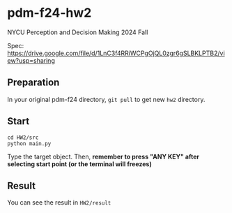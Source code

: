 # pdm-f24-hw2
NYCU Perception and Decision Making 2024 Fall

Spec: https://drive.google.com/file/d/1LnC3f4RRiWCPgOjQL0zgr6gSLBKLPTB2/view?usp=sharing

## Preparation
In your original pdm-f24 directory, `git pull` to get new `hw2` directory.

## Start
```
cd HW2/src
python main.py
```
Type the target object. Then, **remember to press "ANY KEY" after selecting start point (or the terminal will freezes)**

## Result
You can see the result in `HW2/result`
